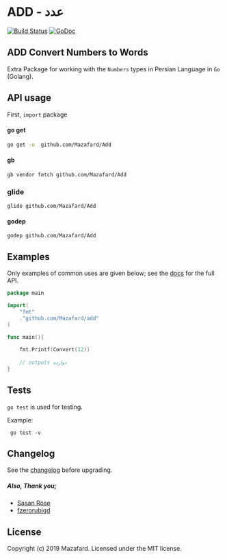 ADD - عدد
=========

[![Build Status](https://travis-ci.com/Mazafard/add.svg?branch=master)](https://travis-ci.com/Mazafard/add)
[![GoDoc](https://godoc.org/github.com/Mazafard/add?status.svg)](https://godoc.org/github.com/Mazafard/add)

## ADD Convert Numbers to Words

Extra Package for working with the `Numbers` types in Persian Language in `Go` (Golang).


## API usage

First, `import` package

#### go get
```sh
go get -u  github.com/Mazafard/Add
```
#### gb 
```
gb vendor fetch github.com/Mazafard/Add
```
### glide
```$xslt
glide github.com/Mazafard/Add
```
#### godep
```$xslt
godep github.com/Mazafard/Add
```

## Examples

Only examples of common uses are given below; see the [docs] for the full API.

```go
package main

import(
	"fmt" 
	."github.com/Mazafard/add"
)

func main(){
	
	fmt.Printf(Convert(12))
	
	// outputs دوازده
}
```

## Tests

`go test` is used for testing.

Example:

     go test -v 


## Changelog

See the [changelog] before upgrading.

##### Also, Thank you;
* [Sasan Rose]
* [fzerorubigd]

## License

Copyright (c) 2019 Mazafard.
Licensed under the MIT license.

[changelog]: https://github.com/Mazafard/add/blob/master/changelog.md
[docs]: http://godoc.org/github.com/Mazafard/add
[Sasan Rose]: https://github.com/sasanrose
[fzerorubigd]: https://github.com/fzerorubigd
